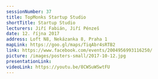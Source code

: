 ```yaml
---
sessionNumber: 37
title: TopMonks Startup Studio
shortTitle: Startup Studio
lecturers: Jiří Fabián, Jiří Pénzeš
date: 12. října 2017
address: Loft N8, Nekázanka 8, Praha 1
mapLink: https://goo.gl/maps/TiqAbr4sRTB2
link: https://www.facebook.com/events/2004956993116250/
picture: /images/posters-small/2017-10-12.jpg
presentationLink:
videoLink: https://youtu.be/8CWSuWSwtFU
---
```

